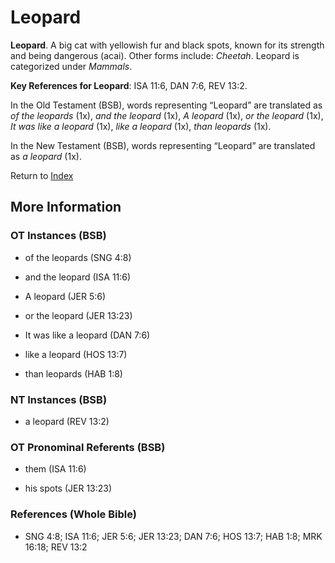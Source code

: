 # Leopard
**Leopard**. 
A big cat with yellowish fur and black spots, known for its strength and being dangerous (acai). 
Other forms include: 
*Cheetah*. 
Leopard is categorized under _Mammals_. 


**Key References for Leopard**: 
ISA 11:6, DAN 7:6, REV 13:2. 


In the Old Testament (BSB), words representing “Leopard” are translated as 
*of the leopards* (1x), *and the leopard* (1x), *A leopard* (1x), *or the leopard* (1x), *It was like a leopard* (1x), *like a leopard* (1x), *than leopards* (1x). 


In the New Testament (BSB), words representing “Leopard” are translated as 
*a leopard* (1x). 


Return to [Index](00-Index.md)

## More Information

### OT Instances (BSB)

* of the leopards (SNG 4:8)

* and the leopard (ISA 11:6)

* A leopard (JER 5:6)

* or the leopard (JER 13:23)

* It was like a leopard (DAN 7:6)

* like a leopard (HOS 13:7)

* than leopards (HAB 1:8)



### NT Instances (BSB)

* a leopard (REV 13:2)



### OT Pronominal Referents (BSB)

* them (ISA 11:6)

* his spots (JER 13:23)



### References (Whole Bible)

* SNG 4:8; ISA 11:6; JER 5:6; JER 13:23; DAN 7:6; HOS 13:7; HAB 1:8; MRK 16:18; REV 13:2



